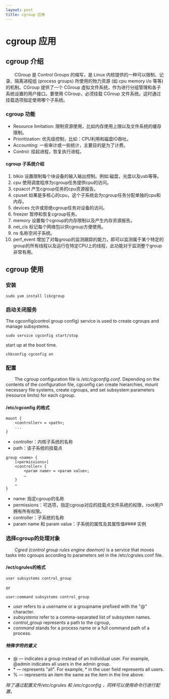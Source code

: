 ```yaml
---
layout: post
title: cgroup 应用 
---
```

# cgroup 应用

## cgroup 介绍
&emsp;&emsp;CGroup 是 Control Groups 的缩写，是 Linux 内核提供的一种可以限制、记录、隔离进程组 (process groups) 所使用的物力资源 (如 cpu memory i/o 等等) 的机制。CGroup 提供了一个 CGroup 虚拟文件系统，作为进行分组管理和各子系统设置的用户接口。要使用 CGroup，必须挂载 CGroup 文件系统。这时通过挂载选项指定使用哪个子系统。

### cgroup 功能
- Resource limitation: 限制资源使用，比如内存使用上限以及文件系统的缓存限制。
- Prioritization: 优先级控制，比如：CPU利用和磁盘IO吞吐。
- Accounting: 一些审计或一些统计，主要目的是为了计费。
- Control: 挂起进程，恢复执行进程。

#### cgroup 子系统介绍
1. blkio 设置限制每个块设备的输入输出控制。例如:磁盘，光盘以及usb等等。
2. cpu 使用调度程序为cgroup任务提供cpu的访问。
3. cpuacct 产生cgroup任务的cpu资源报告。
4. cpuset 如果是多核心的cpu，这个子系统会为cgroup任务分配单独的cpu和内存。
5. devices 允许或拒绝cgroup任务对设备的访问。
6. freezer 暂停和恢复cgroup任务。
7. memory 设置每个cgroup的内存限制以及产生内存资源报告。
8. net_cls 标记每个网络包以供cgroup方便使用。
9. ns 名称空间子系统。
10. perf_event 增加了对每group的监测跟踪的能力，即可以监测属于某个特定的group的所有线程以及运行在特定CPU上的线程，此功能对于监测整个group非常有用。

## cgroup 使用
### 安装 
```
sudo yum install libcgroup
```

### 启动关闭服务 
The cgconfig(control group config) service is used to create cgroups and manage subsystems.
```
sudo service cgconfig start/stop
```
start up at the boot time.
```
chkconfig cgconfig on    
```

### 配置
&emsp;&emsp;The cgroup configuration file is */etc/cgconfig.conf*. Depending on the contents of the configuration file, cgconfig can create hierarchies, mount necessary file systems, create cgroups, and set subsystem parameters (resource limits) for each cgroup.

#### /etc/cgconfig 的格式
```
mount {
    <controller> = <path>;
    ...
}
```
- controller：内核子系统的名称
- path：该子系统的挂载点

```
group <name> {
    [<permissions>]
    <controller> {
        <param name> = <param value>;
        …
    }
    …
}
```
- name: 指定cgroup的名称
- permissions：可选项，指定cgroup对应的挂载点文件系统的权限，root用户拥有所有权限。
- controller：子系统的名称
- param name 和 param value：子系统的属性及其属性值#### 实例


### 选择cgroup的处理对象
&emsp;&emsp;*Cgred (control group rules engine daemon)* is a service that moves tasks into cgroups according to parameters set in the /etc/cgrules.conf file.    

#### /ect/cgrules的格式
```
user subsystems control_group
```
or
```
user:command subsystems control_group
```
- *user* refers to a username or a groupname prefixed with the "@" character. 
- *subsystems* refer to a comma-separated list of subsystem names. 
- *control_group* represents a path to the cgroup,
- *command* stands for a process name or a full command path of a process. 

##### 特殊字符的意义
- @ — indicates a group instead of an individual user. For example, @admin indicates all users in the admin group.
- \* — represents "all". For example, * in the user field represents all users.
- % — represents an item the same as the item in the line above.

*除了通过配置文件/etc/cgrules 和 /etc/cgconfig ，同样可以使用命令行进行配置。*
